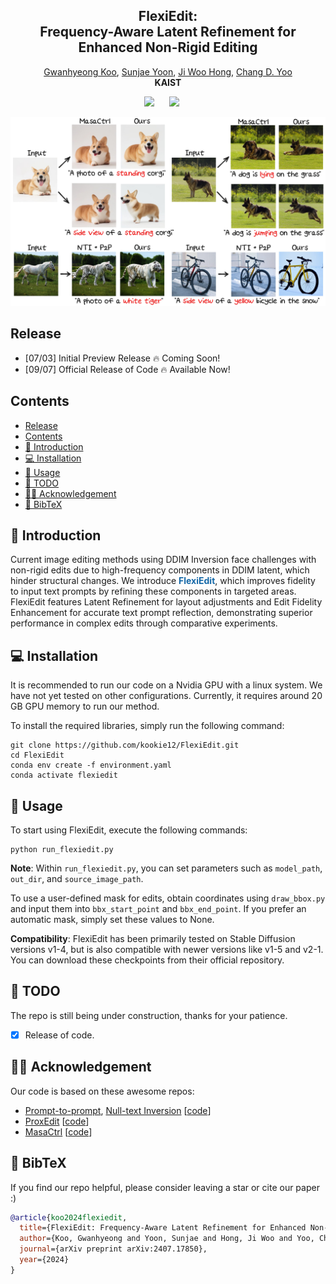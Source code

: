 <p align="center">
  <h2 align="center"><strong>FlexiEdit:<br> Frequency-Aware Latent Refinement for <br> Enhanced Non-Rigid Editing</strong></h2>

<p align="center">
    <a href="https://kookie12.github.io/">Gwanhyeong Koo</a>,
    <a href="https://dbstjswo505.github.io/">Sunjae Yoon</a>,
    <a href="http://sanctusfactory.com/family_02.php">Ji Woo Hong</a>,
    <a href="http://sanctusfactory.com/family.php">Chang D. Yoo</a>
    <br>
    <b>KAIST</b>
</p>


<div align="center">

<a href='https://arxiv.org/abs/2407.17850'><img src='https://img.shields.io/badge/arXiv-2406.10163-b31b1b.svg'></a> &nbsp;&nbsp;&nbsp;&nbsp;
<a href='https://kookie12.github.io/FlexiEdit-Project-Page/'><img src='https://img.shields.io/badge/Project-Page-Green'></a> &nbsp;&nbsp;&nbsp;&nbsp;

</div>


<p align="center">
    <img src="images_github/FlexiEdit.jpg" alt="FlexiEdit" width="700" height="auto">
</p>

## Release
- [07/03] Initial Preview Release 🔥 Coming Soon!
- [09/07] Official Release of Code 🔥 Available Now!

## Contents
- [Release](#release)
- [Contents](#contents)
- [🐶 Introduction](#-introduction)
- [💻 Installation](#-installation)
- [🚀 Usage](#-usage)
- [📆 TODO](#-todo)
- [🙌🏻 Acknowledgement](#-acknowledgement)
- [📖 BibTeX](#-bibtex)

## 🐶 Introduction
Current image editing methods using DDIM Inversion face challenges with non-rigid edits due to high-frequency components in DDIM latent, which hinder structural changes. We introduce <font color="#1367a7"><b>FlexiEdit</b></font>, which improves fidelity to input text prompts by refining these components in targeted areas. FlexiEdit features Latent Refinement for layout adjustments and Edit Fidelity Enhancement for accurate text prompt reflection, demonstrating superior performance in complex edits through comparative experiments.


<!-- ## Examples -->

## 💻 Installation
It is recommended to run our code on a Nvidia GPU with a linux system. We have not yet tested on other configurations. Currently, it requires around 20 GB GPU memory to run our method. 

To install the required libraries, simply run the following command:
```
git clone https://github.com/kookie12/FlexiEdit.git
cd FlexiEdit
conda env create -f environment.yaml
conda activate flexiedit
```


## 🚀 Usage
To start using FlexiEdit, execute the following commands:
```
python run_flexiedit.py
```

**Note**: Within `run_flexiedit.py`, you can set parameters such as `model_path`, `out_dir`, and `source_image_path`.

To use a user-defined mask for edits, obtain coordinates using `draw_bbox.py` and input them into `bbx_start_point` and `bbx_end_point`. If you prefer an automatic mask, simply set these values to None.

**Compatibility**: FlexiEdit has been primarily tested on Stable Diffusion versions v1-4, but is also compatible with newer versions like v1-5 and v2-1. You can download these checkpoints from their official repository.

## 📆 TODO
The repo is still being under construction, thanks for your patience. 
- [x] Release of code.


## 🙌🏻 Acknowledgement
Our code is based on these awesome repos:
* [Prompt-to-prompt](https://arxiv.org/abs/2208.01626), [Null-text Inversion](https://arxiv.org/abs/2211.09794) [[code](https://github.com/google/prompt-to-prompt)]
* [ProxEdit](https://arxiv.org/abs/2306.05414) [[code](https://github.com/phymhan/prompt-to-prompt?tab=readme-ov-file)]
* [MasaCtrl](https://arxiv.org/abs/2304.08465) [[code](https://github.com/TencentARC/MasaCtrl)]

## 📖 BibTeX
If you find our repo helpful, please consider leaving a star or cite our paper :)
```bibtex
@article{koo2024flexiedit,
  title={FlexiEdit: Frequency-Aware Latent Refinement for Enhanced Non-Rigid Editing},
  author={Koo, Gwanhyeong and Yoon, Sunjae and Hong, Ji Woo and Yoo, Chang D},
  journal={arXiv preprint arXiv:2407.17850},
  year={2024}
}
```
